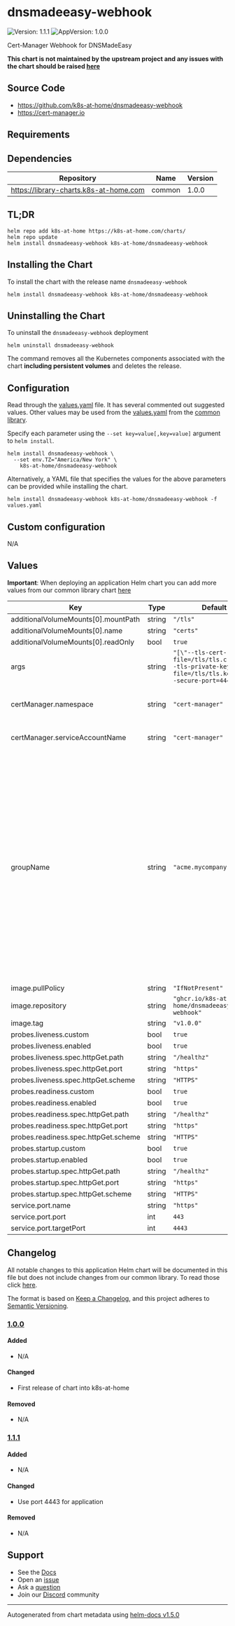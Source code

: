 # dnsmadeeasy-webhook

![Version: 1.1.1](https://img.shields.io/badge/Version-1.1.1-informational?style=flat-square) ![AppVersion: 1.0.0](https://img.shields.io/badge/AppVersion-1.0.0-informational?style=flat-square)

Cert-Manager Webhook for DNSMadeEasy

**This chart is not maintained by the upstream project and any issues with the chart should be raised [here](https://github.com/k8s-at-home/charts/issues/new/choose)**

## Source Code

* <https://github.com/k8s-at-home/dnsmadeeasy-webhook>
* <https://cert-manager.io>

## Requirements

## Dependencies

| Repository | Name | Version |
|------------|------|---------|
| https://library-charts.k8s-at-home.com | common | 1.0.0 |

## TL;DR

```console
helm repo add k8s-at-home https://k8s-at-home.com/charts/
helm repo update
helm install dnsmadeeasy-webhook k8s-at-home/dnsmadeeasy-webhook
```

## Installing the Chart

To install the chart with the release name `dnsmadeeasy-webhook`

```console
helm install dnsmadeeasy-webhook k8s-at-home/dnsmadeeasy-webhook
```

## Uninstalling the Chart

To uninstall the `dnsmadeeasy-webhook` deployment

```console
helm uninstall dnsmadeeasy-webhook
```

The command removes all the Kubernetes components associated with the chart **including persistent volumes** and deletes the release.

## Configuration

Read through the [values.yaml](./values.yaml) file. It has several commented out suggested values.
Other values may be used from the [values.yaml](../common/values.yaml) from the [common library](../common).

Specify each parameter using the `--set key=value[,key=value]` argument to `helm install`.

```console
helm install dnsmadeeasy-webhook \
  --set env.TZ="America/New York" \
    k8s-at-home/dnsmadeeasy-webhook
```

Alternatively, a YAML file that specifies the values for the above parameters can be provided while installing the chart.

```console
helm install dnsmadeeasy-webhook k8s-at-home/dnsmadeeasy-webhook -f values.yaml
```

## Custom configuration

N/A

## Values

**Important**: When deploying an application Helm chart you can add more values from our common library chart [here](https://github.com/k8s-at-home/charts/tree/master/charts/common/)

| Key | Type | Default | Description |
|-----|------|---------|-------------|
| additionalVolumeMounts[0].mountPath | string | `"/tls"` |  |
| additionalVolumeMounts[0].name | string | `"certs"` |  |
| additionalVolumeMounts[0].readOnly | bool | `true` |  |
| args | string | `"[\"--tls-cert-file=/tls/tls.crt\",\"--tls-private-key-file=/tls/tls.key\",\"--secure-port=4443\"]"` |  |
| certManager.namespace | string | `"cert-manager"` | Namespace where the cert-manager operator was installed to |
| certManager.serviceAccountName | string | `"cert-manager"` | Service account used by the cert-manager |
| groupName | string | `"acme.mycompany.com"` | The GroupName here is used to identify your company or business unit that created this webhook. This name will need to be referenced in each Issuer's `webhook` stanza to inform cert-manager of where to send ChallengePayload resources in order to solve the DNS01 challenge. This group name should be **unique**, hence using your own company's domain here is recommended. |
| image.pullPolicy | string | `"IfNotPresent"` | Image pull policy |
| image.repository | string | `"ghcr.io/k8s-at-home/dnsmadeeasy-webhook"` | Image repository |
| image.tag | string | `"v1.0.0"` | Image tag |
| probes.liveness.custom | bool | `true` |  |
| probes.liveness.enabled | bool | `true` |  |
| probes.liveness.spec.httpGet.path | string | `"/healthz"` |  |
| probes.liveness.spec.httpGet.port | string | `"https"` |  |
| probes.liveness.spec.httpGet.scheme | string | `"HTTPS"` |  |
| probes.readiness.custom | bool | `true` |  |
| probes.readiness.enabled | bool | `true` |  |
| probes.readiness.spec.httpGet.path | string | `"/healthz"` |  |
| probes.readiness.spec.httpGet.port | string | `"https"` |  |
| probes.readiness.spec.httpGet.scheme | string | `"HTTPS"` |  |
| probes.startup.custom | bool | `true` |  |
| probes.startup.enabled | bool | `true` |  |
| probes.startup.spec.httpGet.path | string | `"/healthz"` |  |
| probes.startup.spec.httpGet.port | string | `"https"` |  |
| probes.startup.spec.httpGet.scheme | string | `"HTTPS"` |  |
| service.port.name | string | `"https"` |  |
| service.port.port | int | `443` |  |
| service.port.targetPort | int | `4443` |  |

## Changelog

All notable changes to this application Helm chart will be documented in this file but does not include changes from our common library. To read those click [here](https://github.com/k8s-at-home/charts/tree/master/charts/common/README.md#Changelog).

The format is based on [Keep a Changelog](https://keepachangelog.com/en/1.0.0/), and this project adheres to [Semantic Versioning](https://semver.org/spec/v2.0.0.html).

### [1.0.0]

#### Added

- N/A

#### Changed

- First release of chart into k8s-at-home

#### Removed

- N/A

[1.0.0]: #1.0.0

### [1.1.1]

#### Added

- N/A

#### Changed

- Use port 4443 for application

#### Removed

- N/A

[1.1.1]: #1.1.1

## Support

- See the [Docs](https://docs.k8s-at-home.com/our-helm-charts/getting-started/)
- Open an [issue](https://github.com/k8s-at-home/charts/issues/new/choose)
- Ask a [question](https://github.com/k8s-at-home/organization/discussions)
- Join our [Discord](https://discord.gg/sTMX7Vh) community

----------------------------------------------
Autogenerated from chart metadata using [helm-docs v1.5.0](https://github.com/norwoodj/helm-docs/releases/v1.5.0)